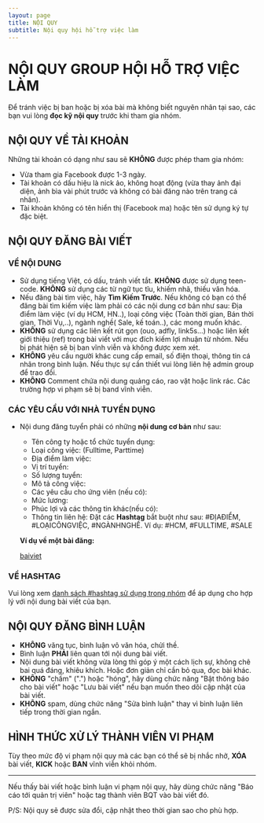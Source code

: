```yaml
---
layout: page
title: NỘI QUY
subtitle: Nội quy hội hỗ trợ việc làm
---
```

# NỘI QUY GROUP HỘI HỖ TRỢ VIỆC LÀM

Để tránh việc bị ban hoặc bị xóa bài mà không biết nguyên nhân tại sao, các bạn vui lòng **đọc kỹ nội quy** trước khi tham gia nhóm.

## NỘI QUY VỀ TÀI KHOẢN

Những tài khoản có dạng như sau sẽ **KHÔNG** được phép tham gia nhóm:
- Vừa tham gia Facebook được 1-3 ngày.
- Tài khoản có dấu hiệu là nick ảo, không hoạt động (vừa thay ảnh đại diện, ảnh bìa vài phút trước và không có bài đăng nào trên trang cá nhân).
- Tài khoản không có tên hiển thị (Facebook ma) hoặc tên sử dụng ký tự đặc biệt.

## NỘI QUY ĐĂNG BÀI VIẾT

### VỀ NỘI DUNG
- Sử dụng tiếng Việt, có dấu, tránh viết tắt. **KHÔNG** được sử dụng teen-code. **KHÔNG** sử dụng các từ ngữ tục tĩu, khiếm nhã, thiếu văn hóa.
- Nếu đăng bài tìm việc, hãy **Tìm Kiếm Trước**. Nếu không có bạn có thể đăng bài tìm kiếm việc làm phải có các nội dung cơ bản như sau: Địa điểm làm việc (ví dụ HCM, HN..), loại công việc (Toàn thời gian, Bán thời gian, Thời Vụ,..), ngành nghề( Sale, kế toán..), các mong muốn khác.
- **KHÔNG** sử dụng các liên kết rút gọn (ouo, adfly, link5s...) hoặc liên kết giới thiệu (ref) trong bài viết với mục đích kiếm lợi nhuận từ nhóm. Nếu bị phát hiện sẽ bị ban vĩnh viễn và không được xem xét.
- **KHÔNG** yêu cầu người khác cung cấp email, số điện thoại, thông tin cá nhân trong bình luận. Nếu thực sự cần thiết vui lòng liên hệ admin group để trao đổi.
- **KHÔNG** Comment chứa nội dung quảng cáo, rao vặt hoặc link rác. Các trường hợp vi phạm sẽ bị band vĩnh viễn.

### CÁC YÊU CẦU VỚI NHÀ TUYỂN DỤNG
- Nội dung đăng tuyển phải có những **nội dung cơ bản** như sau:
  - Tên công ty hoặc tổ chức tuyển dụng:
  - Loại công việc: (Fulltime, Parttime)
  - Địa điểm làm việc:
  - Vị trí tuyển:
  - Số lượng tuyển:
  - Mô tả công việc:
  - Các yêu cầu cho ứng viên (nếu có):
  - Mức lương:
  - Phúc lợi và các thông tin khác(nếu có):
  - Thông tin liên hệ:
  Đặt các **Hashtag** bắt buột như sau: #ĐỊAĐIỂM, #LOẠICÔNGVIỆC, #NGÀNHNGHỀ. Ví dụ: #HCM, #FULLTIME, #SALE
  
  **Ví dụ về một bài đăng:**
  
  [baiviet](https://i.imgur.com/d5Ou3Kf.jpg)
    

### VỀ HASHTAG

Vui lòng xem [danh sách #hashtag sử dụng trong nhóm](hashtags.md) để áp dụng cho hợp lý với nội dung bài viết của bạn.

## NỘI QUY ĐĂNG BÌNH LUẬN

- **KHÔNG** văng tục, bình luận vô văn hóa, chửi thề.
- Bình luận **PHẢI** liên quan tới nội dung bài viết.
- Nội dung bài viết không vừa lòng thì góp ý một cách lịch sự, không chê bai quá đáng, khiêu khích. Hoặc đơn giản chỉ cần bỏ qua, đọc bài khác.
- **KHÔNG** "chấm" (".") hoặc "hóng", hãy dùng chức năng "Bật thông báo cho bài viết" hoặc "Lưu bài viết" nếu bạn muốn theo dõi cập nhật của bài viết.
- **KHÔNG** spam, dùng chức năng "Sửa bình luận" thay vì bình luận liên tiếp trong thời gian ngắn.

## HÌNH THỨC XỬ LÝ THÀNH VIÊN VI PHẠM

Tùy theo mức độ vi phạm nội quy mà các bạn có thể sẽ bị nhắc nhở, **XÓA** bài viết, **KICK** hoặc **BAN** vĩnh viễn khỏi nhóm.

---

Nếu thấy bài viết hoặc bình luận vi phạm nội quy, hãy dùng chức năng "Báo cáo tới quản trị viên" hoặc tag thành viên BQT vào bài viết đó.

P/S: Nội quy sẽ được sửa đổi, cập nhật theo thời gian sao cho phù hợp.
